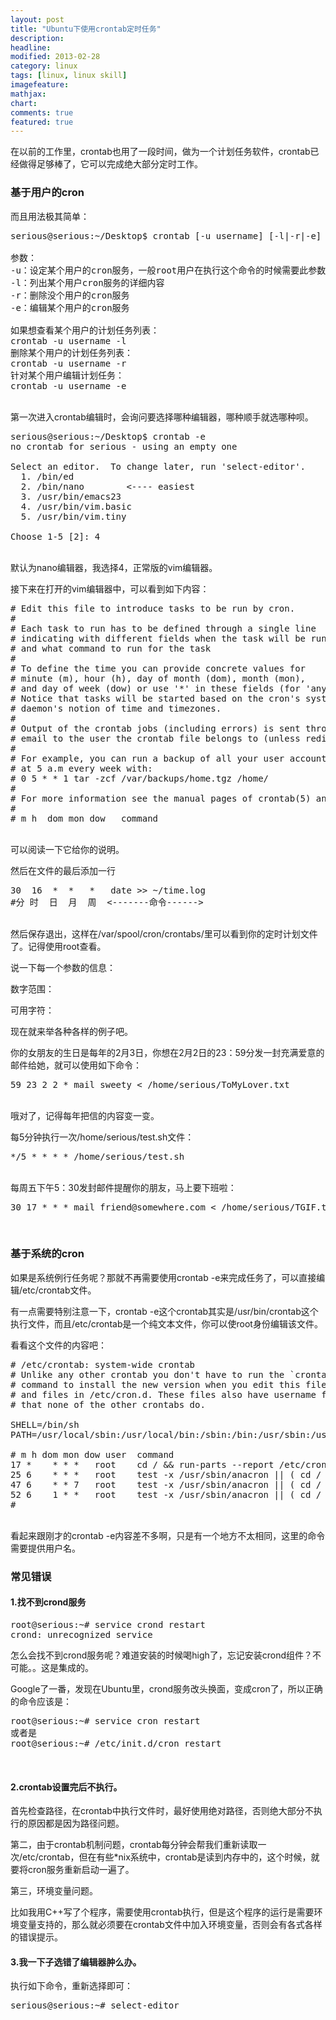 ```yaml
---
layout: post
title: "Ubuntu下使用crontab定时任务"
description: 
headline: 
modified: 2013-02-28
category: linux
tags: [linux, linux skill]
imagefeature: 
mathjax: 
chart: 
comments: true
featured: true
---
```



在以前的工作里，crontab也用了一段时间，做为一个计划任务软件，crontab已经做得足够棒了，它可以完成绝大部分定时工作。

### 基于用户的cron

而且用法极其简单：

<pre class="prettyprint linenums:1">
serious@serious:~/Desktop$ crontab [-u username] [-l|-r|-e]

参数：
-u：设定某个用户的cron服务，一般root用户在执行这个命令的时候需要此参数
-l：列出某个用户cron服务的详细内容
-r：删除没个用户的cron服务
-e：编辑某个用户的cron服务

如果想查看某个用户的计划任务列表：
crontab -u username -l
删除某个用户的计划任务列表：
crontab -u username -r
针对某个用户编辑计划任务：
crontab -u username -e
</pre>
<br />
第一次进入crontab编辑时，会询问要选择哪种编辑器，哪种顺手就选哪种呗。

<pre class="prettyprint linenums:1">
serious@serious:~/Desktop$ crontab -e
no crontab for serious - using an empty one

Select an editor.  To change later, run 'select-editor'.
  1. /bin/ed
  2. /bin/nano        <---- easiest
  3. /usr/bin/emacs23
  4. /usr/bin/vim.basic
  5. /usr/bin/vim.tiny

Choose 1-5 [2]: 4
</pre>
<br />
默认为nano编辑器，我选择4，正常版的vim编辑器。

接下来在打开的vim编辑器中，可以看到如下内容：

<pre class="prettyprint linenums:1">
# Edit this file to introduce tasks to be run by cron.
# 
# Each task to run has to be defined through a single line
# indicating with different fields when the task will be run
# and what command to run for the task
# 
# To define the time you can provide concrete values for
# minute (m), hour (h), day of month (dom), month (mon),
# and day of week (dow) or use '*' in these fields (for 'any').# 
# Notice that tasks will be started based on the cron's system
# daemon's notion of time and timezones.
# 
# Output of the crontab jobs (including errors) is sent through
# email to the user the crontab file belongs to (unless redirected).
# 
# For example, you can run a backup of all your user accounts
# at 5 a.m every week with:
# 0 5 * * 1 tar -zcf /var/backups/home.tgz /home/
# 
# For more information see the manual pages of crontab(5) and cron(8)
# 
# m h  dom mon dow   command
</pre>
<br />
可以阅读一下它给你的说明。

然后在文件的最后添加一行

<pre class="prettyprint linenums:1">
30  16  *  *   *   date >> ~/time.log
#分 时  日  月  周  <-------命令------>
</pre>
<br />
然后保存退出，这样在/var/spool/cron/crontabs/里可以看到你的定时计划文件了。记得使用root查看。

说一下每一个参数的信息：

数字范围：
<img alt="" src="http://images.cy198706.com/Programming/QQ20130228164906.png" />


可用字符：
<img alt="" src="http://images.cy198706.com/Programming/QQ20130228165829.png" />

现在就来举各种各样的例子吧。

你的女朋友的生日是每年的2月3日，你想在2月2日的23：59分发一封充满爱意的邮件给她，就可以使用如下命令：

<pre class="prettyprint linenums:1">
59 23 2 2 * mail sweety < /home/serious/ToMyLover.txt
</pre>
<br />
哦对了，记得每年把信的内容变一变。

每5分钟执行一次/home/serious/test.sh文件：

<pre class="prettyprint linenums:1">
*/5 * * * * /home/serious/test.sh
</pre>
<br />
每周五下午5：30发封邮件提醒你的朋友，马上要下班啦：

<pre class="prettyprint linenums:1">
30 17 * * * mail friend@somewhere.com < /home/serious/TGIF.txt
</pre>
<br />

### 基于系统的cron

如果是系统例行任务呢？那就不再需要使用crontab -e来完成任务了，可以直接编辑/etc/crontab文件。

有一点需要特别注意一下，crontab -e这个crontab其实是/usr/bin/crontab这个执行文件，而且/etc/crontab是一个纯文本文件，你可以使root身份编辑该文件。

看看这个文件的内容吧：

<pre class="prettyprint linenums:1">
# /etc/crontab: system-wide crontab
# Unlike any other crontab you don't have to run the `crontab'
# command to install the new version when you edit this file
# and files in /etc/cron.d. These files also have username fields,
# that none of the other crontabs do.

SHELL=/bin/sh
PATH=/usr/local/sbin:/usr/local/bin:/sbin:/bin:/usr/sbin:/usr/bin

# m h dom mon dow user  command
17 *    * * *   root    cd / && run-parts --report /etc/cron.hourly
25 6    * * *   root    test -x /usr/sbin/anacron || ( cd / && run-parts --report /etc/cron.daily )
47 6    * * 7   root    test -x /usr/sbin/anacron || ( cd / && run-parts --report /etc/cron.weekly )
52 6    1 * *   root    test -x /usr/sbin/anacron || ( cd / && run-parts --report /etc/cron.monthly )
#
</pre>
<br />
看起来跟刚才的crontab -e内容差不多啊，只是有一个地方不太相同，这里的命令需要提供用户名。

### 常见错误

#### 1.找不到crond服务

<pre class="prettyprint linenums:1">
root@serious:~# service crond restart
crond: unrecognized service
</pre>
怎么会找不到crond服务呢？难道安装的时候喝high了，忘记安装crond组件？不可能。。这是集成的。

Google了一番，发现在Ubuntu里，crond服务改头换面，变成cron了，所以正确的命令应该是：

<pre class="prettyprint linenums:1">
root@serious:~# service cron restart
或者是
root@serious:~# /etc/init.d/cron restart
</pre>
<br />

#### 2.crontab设置完后不执行。

首先检查路径，在crontab中执行文件时，最好使用绝对路径，否则绝大部分不执行的原因都是因为路径问题。

第二，由于crontab机制问题，crontab每分钟会帮我们重新读取一次/etc/crontab，但在有些*nix系统中，crontab是读到内存中的，这个时候，就要将cron服务重新启动一遍了。

第三，环境变量问题。

比如我用C++写了个程序，需要使用crontab执行，但是这个程序的运行是需要环境变量支持的，那么就必须要在crontab文件中加入环境变量，否则会有各式各样的错误提示。

#### 3.我一下子选错了编辑器肿么办。

执行如下命令，重新选择即可：

<pre class="prettyprint linenums:1">
serious@serious:~# select-editor
</pre>
<br />

